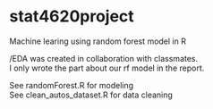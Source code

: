 # stat4620project
Machine learing using random forest model in R

/EDA was created in collaboration with classmates.  
I only wrote the part about our rf model in the report.

See randomForest.R for modeling  
See clean_autos_dataset.R for data cleaning
